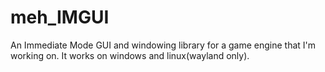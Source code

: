 # meh_IMGUI
An Immediate Mode GUI and windowing library for a game engine that I'm working on. It works on windows and linux(wayland only).

